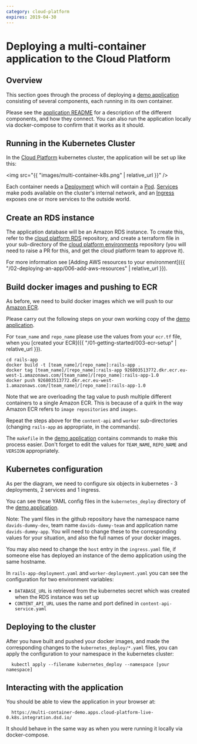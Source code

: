 ```yaml
---
category: cloud-platform
expires: 2019-04-30
---
```

# Deploying a multi-container application to the Cloud Platform

## Overview

This section goes through the process of deploying a [demo application][multi-demo] consisting of several components, each running in its own container.

Please see the [application README][multi-demo-readme] for a description of the different components, and how they connect. You can also run the application locally via docker-compose to confirm that it works as it should.

## Running in the Kubernetes Cluster

In the [Cloud Platform][cloudplatform] kubernetes cluster, the application will be set up like this:

<img src="{{ "images/multi-container-k8s.png" | relative_url }}" />

Each container needs a [Deployment][k8s-deployment] which will contain a [Pod][k8s-pod]. [Services][k8s-service] make pods available on the cluster's internal network, and an [Ingress][k8s-ingress] exposes one or more services to the outside world.

## Create an RDS instance

The application database will be an Amazon RDS instance. To create this, refer to the [cloud platform RDS][rds-module] repository, and create a terraform file in your sub-directory of the [cloud platform environments][cp-env] repository (you will need to raise a PR for this, and get the cloud platform team to approve it).

For more information see [Adding AWS resources to your environment]({{ "/02-deploying-an-app/006-add-aws-resources" | relative_url }}).

## Build docker images and pushing to ECR

As before, we need to build docker images which we will push to our [Amazon ECR][ecr].

Please carry out the following steps on your own working copy of the [demo application][multi-demo].

For `team_name` and `repo_name` please use the values from your `ecr.tf` file, when you [created your ECR]({{ "/01-getting-started/003-ecr-setup" | relative_url }}).

```
cd rails-app
docker build -t [team_name]/[repo_name]:rails-app .
docker tag [team_name]/[repo_name]:rails-app 926803513772.dkr.ecr.eu-west-1.amazonaws.com/[team_name]/[repo_name]:rails-app-1.0
docker push 926803513772.dkr.ecr.eu-west-1.amazonaws.com/[team_name]/[repo_name]:rails-app-1.0
```

Note that we are overloading the tag value to push multiple different containers to a single Amazon ECR. This is because of a quirk in the way Amazon ECR refers to `image repositories` and `images`.

Repeat the steps above for the `content-api` and `worker` sub-directories (changing `rails-app` as appropriate, in the commands).

The `makefile` in the [demo application][multi-demo] contains commands to make this process easier. Don't forget to edit the values for `TEAM_NAME`, `REPO_NAME` and `VERSION` appropriately.

## Kubernetes configuration

As per the diagram, we need to configure six objects in kubernetes - 3 deployments, 2 services and 1 ingress.

You can see these YAML config files in the `kubernetes_deploy` directory of the [demo application][multi-demo].

Note: The yaml files in the github repository have the namespace name `davids-dummy-dev`, team name `davids-dummy-team` and application name `davids-dummy-app`. You will need to change these to the corresponding values for your situation, and also the full names of your docker images.

You may also need to change the `host` entry in the `ingress.yaml` file, if someone else has deployed an instance of the demo application using the same hostname.

In `rails-app-deployment.yaml` and `worker-deployment.yaml` you can see the configuration for two environment variables:

* `DATABASE_URL` is retrieved from the kubernetes secret which was created when the RDS instance was set up
* `CONTENT_API_URL` uses the name and port defined in `content-api-service.yaml`

## Deploying to the cluster

After you have built and pushed your docker images, and made the corresponding changes to the `kubernetes_deploy/*.yaml` files, you can apply the configuration to your namespace in the kubernetes cluster:

      kubectl apply --filename kubernetes_deploy --namespace [your namespace]

## Interacting with the application

You should be able to view the application in your browser at:

      https://multi-container-demo.apps.cloud-platform-live-0.k8s.integration.dsd.io/

It should behave in the same way as when you were running it locally via docker-compose.

[multi-demo]: https://github.com/ministryofjustice/cloud-platform-multi-container-demo-app
[multi-demo-readme]: https://github.com/ministryofjustice/cloud-platform-multi-container-demo-app#multi-container-demo-application
[cloudplatform]: https://github.com/ministryofjustice/cloud-platform

[k8s-deployment]: https://kubernetes.io/docs/concepts/workloads/controllers/deployment/
[k8s-pod]: https://kubernetes.io/docs/concepts/workloads/pods/pod-overview/
[k8s-service]: https://kubernetes.io/docs/concepts/services-networking/service/
[k8s-ingress]: https://kubernetes.io/docs/concepts/services-networking/ingress/
[ecr]: https://aws.amazon.com/ecr/
[rds-module]: https://github.com/ministryofjustice/cloud-platform-terraform-rds-instance
[cp-env]: https://github.com/ministryofjustice/cloud-platform-environments
